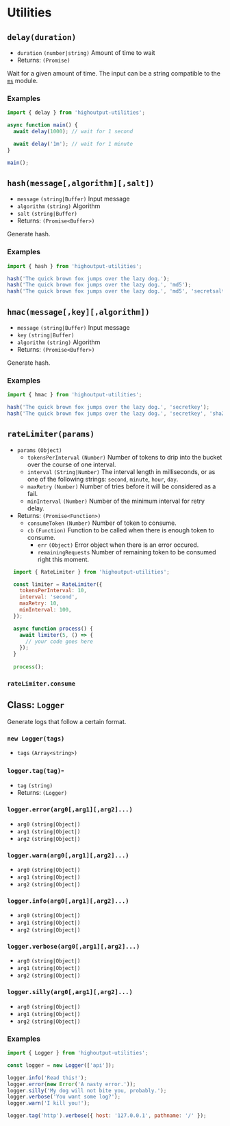 # Utilities

## `delay(duration)`
* `duration` `(number|string)` Amount of time to wait
* Returns: `(Promise)`

Wait for a given amount of time. The input can be a string compatible to the [`ms`](https://www.npmjs.com/package/ms) module.

### Examples
```javascript
import { delay } from 'highoutput-utilities';

async function main() {
  await delay(1000); // wait for 1 second

  await delay('1m'); // wait for 1 minute
}

main();
```

## `hash(message[,algorithm][,salt])`
* `message` `(string|Buffer)` Input message
* `algorithm` `(string)` Algorithm
* `salt` `(string|Buffer)`
* Returns: `(Promise<Buffer>)`

Generate hash.

### Examples
```javascript
import { hash } from 'highoutput-utilities';

hash('The quick brown fox jumps over the lazy dog.');
hash('The quick brown fox jumps over the lazy dog.', 'md5');
hash('The quick brown fox jumps over the lazy dog.', 'md5', 'secretsalt');
```

## `hmac(message[,key][,algorithm])`
* `message` `(string|Buffer)` Input message
* `key` `(string|Buffer)`
* `algorithm` `(string)` Algorithm
* Returns: `(Promise<Buffer>)`

Generate hash.

### Examples
```javascript
import { hmac } from 'highoutput-utilities';

hash('The quick brown fox jumps over the lazy dog.', 'secretkey');
hash('The quick brown fox jumps over the lazy dog.', 'secretkey', 'sha256');
```

## `rateLimiter(params)`
* `params` `(Object)`
  * `tokensPerInterval` `(Number)` Number of tokens to drip into the bucket over the course of one interval.
  * `interval` `(String|Number)` The interval length in milliseconds, or as one of the following strings: `second`, `minute`, `hour`, `day`.
  * `maxRetry` `(Number)` Number of tries before it will be considered as a fail.
  * `minInterval` `(Number)` Number of the minimum interval for retry delay.
* Returns: `(Promise<Function>)`
  * `consumeToken` `(Number)` Number of token to consume.
  * `cb` `(Function)` Function to be called when there is enough token to consume.
    * `err` `(Object)` Error object when there is an error occured.
    * `remainingRequests` Number of remaining token to be consumed right this moment.

```javascript
  import { RateLimiter } from 'highoutput-utilities';

  const limiter = RateLimiter({
    tokensPerInterval: 10,
    interval: 'second',
    maxRetry: 10,
    minInterval: 100,
  });

  async function process() {
    await limiter(5, () => {
      // your code goes here
    });
  }
  
  process();
```

### `rateLimiter.consume`

## Class: `Logger`
Generate logs that follow a certain format.

### `new Logger(tags)`
* `tags` `(Array<string>)`

### `logger.tag(tag)`-
* `tag` `(string)`
* Returns: `(Logger)`

### `logger.error(arg0[,arg1][,arg2]...)`
* `arg0` `(string|Object|)`
* `arg1` `(string|Object|)`
* `arg2` `(string|Object|)`

### `logger.warn(arg0[,arg1][,arg2]...)`
* `arg0` `(string|Object|)`
* `arg1` `(string|Object|)`
* `arg2` `(string|Object|)`

### `logger.info(arg0[,arg1][,arg2]...)`
* `arg0` `(string|Object|)`
* `arg1` `(string|Object|)`
* `arg2` `(string|Object|)`

### `logger.verbose(arg0[,arg1][,arg2]...)`
* `arg0` `(string|Object|)`
* `arg1` `(string|Object|)`
* `arg2` `(string|Object|)`

### `logger.silly(arg0[,arg1][,arg2]...)`
* `arg0` `(string|Object|)`
* `arg1` `(string|Object|)`
* `arg2` `(string|Object|)`

### Examples
```javascript
import { Logger } from 'highoutput-utilities';

const logger = new Logger(['api']);

logger.info('Read this!');
logger.error(new Error('A nasty error.'));
logger.silly('My dog will not bite you, probably.');
logger.verbose('You want some log?');
logger.warn('I kill you!');

logger.tag('http').verbose({ host: '127.0.0.1', pathname: '/' });
```
